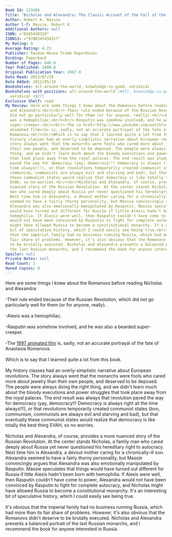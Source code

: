 ```yaml
---
Book Id: 133486
Title: 'Nicholas and Alexandra: The Classic Account of the Fall of the Romanov Dynasty'
Author: Robert K. Massie
Author l-f: Massie, Robert K.
Additional Authors: null
ISBN: ="0345438310"
ISBN13: ="9780345438317"
My Rating: 4
Average Rating: 4.23
Publisher: Random House Trade Paperbacks
Binding: Paperback
Number of Pages: 640.0
Year Published: 2000.0
Original Publication Year: 1967.0
Date Read: 2013/07/28
Date Added: 2012/05/18
Bookshelves: all-around-the-world, knowledge-is-good, veridical
Bookshelves with positions: all-around-the-world (#37), knowledge-is-good (#103),
  veridical (#27)
Exclusive Shelf: read
My Review: Here are some things I knew about the Romanovs before reading Nicholas
  and Alexandra:<br/><br/>-Their rule ended because of the Russian Revolution, which
  did not go particularly well for them (or for anyone, really).<br/><br/>-Alexis
  was a hemophiliac.<br/><br/>-Rasputin was somehow involved, and he was also a bearded
  super-creeper.<br/><br/>-The <a href="http://www.youtube.com/watch?v=qktFsWuHzxE">1997
  animated film</a> is, sadly, not an accurate portrayal of the fate of Anastasia
  Romanova.<br/><br/>Which is to say that I learned quite a lot from this book.<br/><br/>My
  history classes had an overly-simplistic narrative about European revolutions. The
  story always went that the monarchs were fools who cared more about jewelry than
  their own people, and deserved to be deposed. The people were always doing the right
  thing, and we didn't learn much about the bloody executions and power struggles
  that took place away from the royal palaces. The end result was always that revolution
  paved the way for democracy (yay, democracy!!! Democracy is always right all the
  time always!!!), or that revolutions temporarily created communist states (boo,
  communism, communists are always evil and starving and bad), but that eventually
  these communist states would realize that democracy is like totally the best thing
  EVAH, so no worries.<br/><br/>Nicholas and Alexandra, of course, provides a more
  nuanced story of the Russian Revolution. At the center stands Nicholas, a family
  man who cared deeply about Russia yet never questioned his hereditary right to autocracy.
  Next time him is Alexandra, a devout mother caring for a chronically-ill son. Alexandra
  seemed to have a fairly thorny personality, but Massie convincingly argues that
  Alexandra was also emotionally manipulated by Rasputin. Massie speculates that things
  would have turned out different for Russia if little Alexis hadn't been born with
  hemophilia. If Alexis were well, then Rasputin couldn't have come to power, Alexandra
  would not have been convinced by Rasputin to fight for complete autocracy, and Nicholas
  might have allowed Russia to become a constitutional monarchy. It's an interesting
  bit of speculative history, which I could easily see being true.<br/><br/>It's obvious
  that the imperial family had no business running Russia, which had more than its
  fair share of problems. However, it's also obvious that the Romanovs didn't deserve
  to be brutally executed. Nicholas and Alexandra presents a balanced portrait of
  the last Russian monarchs, and I recommend the book for anyone interested in Russia.
Spoiler: null
Private Notes: null
Read Count: 1
Owned Copies: 0
---
```


Here are some things I knew about the Romanovs before reading Nicholas and Alexandra:<br/><br/>-Their rule ended because of the Russian Revolution, which did not go particularly well for them (or for anyone, really).<br/><br/>-Alexis was a hemophiliac.<br/><br/>-Rasputin was somehow involved, and he was also a bearded super-creeper.<br/><br/>-The <a href="http://www.youtube.com/watch?v=qktFsWuHzxE">1997 animated film</a> is, sadly, not an accurate portrayal of the fate of Anastasia Romanova.<br/><br/>Which is to say that I learned quite a lot from this book.<br/><br/>My history classes had an overly-simplistic narrative about European revolutions. The story always went that the monarchs were fools who cared more about jewelry than their own people, and deserved to be deposed. The people were always doing the right thing, and we didn't learn much about the bloody executions and power struggles that took place away from the royal palaces. The end result was always that revolution paved the way for democracy (yay, democracy!!! Democracy is always right all the time always!!!), or that revolutions temporarily created communist states (boo, communism, communists are always evil and starving and bad), but that eventually these communist states would realize that democracy is like totally the best thing EVAH, so no worries.<br/><br/>Nicholas and Alexandra, of course, provides a more nuanced story of the Russian Revolution. At the center stands Nicholas, a family man who cared deeply about Russia yet never questioned his hereditary right to autocracy. Next time him is Alexandra, a devout mother caring for a chronically-ill son. Alexandra seemed to have a fairly thorny personality, but Massie convincingly argues that Alexandra was also emotionally manipulated by Rasputin. Massie speculates that things would have turned out different for Russia if little Alexis hadn't been born with hemophilia. If Alexis were well, then Rasputin couldn't have come to power, Alexandra would not have been convinced by Rasputin to fight for complete autocracy, and Nicholas might have allowed Russia to become a constitutional monarchy. It's an interesting bit of speculative history, which I could easily see being true.<br/><br/>It's obvious that the imperial family had no business running Russia, which had more than its fair share of problems. However, it's also obvious that the Romanovs didn't deserve to be brutally executed. Nicholas and Alexandra presents a balanced portrait of the last Russian monarchs, and I recommend the book for anyone interested in Russia.
